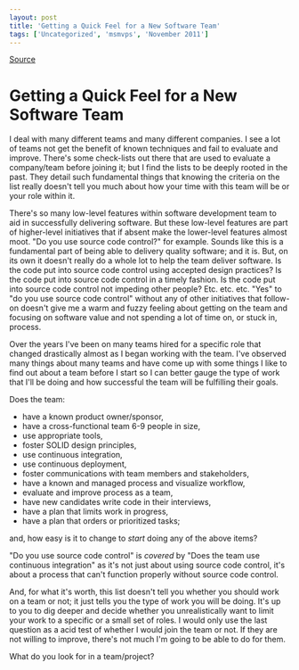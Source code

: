 ```yaml
---
layout: post
title: 'Getting a Quick Feel for a New Software Team'
tags: ['Uncategorized', 'msmvps', 'November 2011']
---
```

[Source](http://blogs.msmvps.com/peterritchie/2011/11/09/getting-a-quick-feel-for-a-new-software-team/ "Permalink to Getting a Quick Feel for a New Software Team")

# Getting a Quick Feel for a New Software Team

I deal with many different teams and many different companies. I see a lot of teams not get the benefit of known techniques and fail to evaluate and improve. There's some check-lists out there that are used to evaluate a company/team before joining it; but I find the lists to be deeply rooted in the past. They detail such fundamental things that knowing the criteria on the list really doesn't tell you much about how your time with this team will be or your role within it.

There's so many low-level features within software development team to aid in successfully delivering software. But these low-level features are part of higher-level initiatives that if absent make the lower-level features almost moot. "Do you use source code control?" for example. Sounds like this is a fundamental part of being able to delivery quality software; and it is. But, on its own it doesn't really do a whole lot to help the team deliver software. Is the code put into source code control using accepted design practices? Is the code put into source code control in a timely fashion. Is the code put into source code control not impeding other people? Etc. etc. etc. "Yes" to "do you use source code control" without any of other initiatives that follow-on doesn't give me a warm and fuzzy feeling about getting on the team and focusing on software value and not spending a lot of time on, or stuck in, process. 

Over the years I've been on many teams hired for a specific role that changed drastically almost as I began working with the team. I've observed many things about many teams and have come up with some things I like to find out about a team before I start so I can better gauge the type of work that I'll be doing and how successful the team will be fulfilling their goals.

Does the team:

* have a known product owner/sponsor,
* have a cross-functional team 6-9 people in size,
* use appropriate tools,
* foster SOLID design principles,
* use continuous integration,
* use continuous deployment,
* foster communications with team members and stakeholders,
* have a known and managed process and visualize workflow,
* evaluate and improve process as a team,
* have new candidates write code in their interviews,
* have a plan that limits work in progress,
* have a plan that orders or prioritized tasks;

and, how easy is it to change to _start_ doing any of the above items?

"Do you use source code control" is _covered_ by "Does the team use continuous integration" as it's not just about using source code control, it's about a process that can't function properly without source code control.

And, for what it's worth, this list doesn't tell you whether you should work on a team or not; it just tells you the type of work you will be doing. It's up to you to dig deeper and decide whether you unrealistically want to limit your work to a specific or a small set of roles. I would only use the last question as a acid test of whether I would join the team or not. If they are not willing to improve, there's not much I'm going to be able to do for them.

What do you look for in a team/project? 


